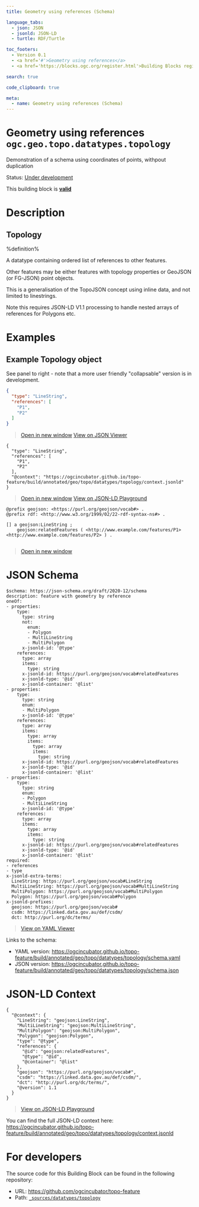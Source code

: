 ```yaml
---
title: Geometry using references (Schema)

language_tabs:
  - json: JSON
  - jsonld: JSON-LD
  - turtle: RDF/Turtle

toc_footers:
  - Version 0.1
  - <a href='#'>Geometry using references</a>
  - <a href='https://blocks.ogc.org/register.html'>Building Blocks register</a>

search: true

code_clipboard: true

meta:
  - name: Geometry using references (Schema)
---
```



# Geometry using references `ogc.geo.topo.datatypes.topology`

Demonstration of a schema using coordinates of points, withpout duplication

<p class="status">
    <span data-rainbow-uri="http://www.opengis.net/def/status">Status</span>:
    <a href="http://www.opengis.net/def/status/under-development" target="_blank" data-rainbow-uri>Under development</a>
</p>

<aside class="success">
This building block is <strong><a href="https://github.com/ogcincubator/topo-feature/blob/master/build/tests/geo/topo/datatypes/topology/" target="_blank">valid</a></strong>
</aside>

# Description

## Topology

%definition% 

A datatype containing ordered list of references to other features. 

Other features may be either features with topology properties or GeoJSON (or FG-JSON) point objects.

This is a generalisation of the TopoJSON concept using inline data, and not limited to linestrings.

Note this requires JSON-LD V1.1 processing to handle nested arrays of references for Polygons etc.


# Examples

## Example Topology object

See panel to right - note that a more user friendly "collapsable" version is in development. 



```json
{
  "type": "LineString",
  "references": [
    "P1",
    "P2"
  ]
}
```

<blockquote class="lang-specific json">
  <p class="example-links">
    <a target="_blank" href="https://ogcincubator.github.io/topo-feature/build/tests/geo/topo/datatypes/topology/example_1_1.json">Open in new window</a>
    <a target="_blank" href="https://avillar.github.io/TreedocViewer/?dataParser=json&amp;dataUrl=https%3A%2F%2Fogcincubator.github.io%2Ftopo-feature%2Fbuild%2Ftests%2Fgeo%2Ftopo%2Fdatatypes%2Ftopology%2Fexample_1_1.json&amp;expand=2&amp;option=%7B%22showTable%22%3A+false%7D">View on JSON Viewer</a></p>
</blockquote>




```jsonld
{
  "type": "LineString",
  "references": [
    "P1",
    "P2"
  ],
  "@context": "https://ogcincubator.github.io/topo-feature/build/annotated/geo/topo/datatypes/topology/context.jsonld"
}
```

<blockquote class="lang-specific jsonld">
  <p class="example-links">
    <a target="_blank" href="https://ogcincubator.github.io/topo-feature/build/tests/geo/topo/datatypes/topology/example_1_1.jsonld">Open in new window</a>
    <a target="_blank" href="https://json-ld.org/playground/#json-ld=https%3A%2F%2Fogcincubator.github.io%2Ftopo-feature%2Fbuild%2Ftests%2Fgeo%2Ftopo%2Fdatatypes%2Ftopology%2Fexample_1_1.jsonld">View on JSON-LD Playground</a>
</blockquote>




```turtle
@prefix geojson: <https://purl.org/geojson/vocab#> .
@prefix rdf: <http://www.w3.org/1999/02/22-rdf-syntax-ns#> .

[] a geojson:LineString ;
    geojson:relatedFeatures ( <http://www.example.com/features/P1> <http://www.example.com/features/P2> ) .


```

<blockquote class="lang-specific turtle">
  <p class="example-links">
    <a target="_blank" href="https://ogcincubator.github.io/topo-feature/build/tests/geo/topo/datatypes/topology/example_1_1.ttl">Open in new window</a>
</blockquote>



# JSON Schema

```yaml--schema
$schema: https://json-schema.org/draft/2020-12/schema
description: feature with geometry by reference
oneOf:
- properties:
    type:
      type: string
      not:
        enum:
        - Polygon
        - MultiLineString
        - MultiPolygon
      x-jsonld-id: '@type'
    references:
      type: array
      items:
        type: string
      x-jsonld-id: https://purl.org/geojson/vocab#relatedFeatures
      x-jsonld-type: '@id'
      x-jsonld-container: '@list'
- properties:
    type:
      type: string
      enum:
      - MultiPolygon
      x-jsonld-id: '@type'
    references:
      type: array
      items:
        type: array
        items:
          type: array
          items:
            type: string
      x-jsonld-id: https://purl.org/geojson/vocab#relatedFeatures
      x-jsonld-type: '@id'
      x-jsonld-container: '@list'
- properties:
    type:
      type: string
      enum:
      - Polygon
      - MultiLineString
      x-jsonld-id: '@type'
    references:
      type: array
      items:
        type: array
        items:
          type: string
      x-jsonld-id: https://purl.org/geojson/vocab#relatedFeatures
      x-jsonld-type: '@id'
      x-jsonld-container: '@list'
required:
- references
- type
x-jsonld-extra-terms:
  LineString: https://purl.org/geojson/vocab#LineString
  MultiLineString: https://purl.org/geojson/vocab#MultiLineString
  MultiPolygon: https://purl.org/geojson/vocab#MultiPolygon
  Polygon: https://purl.org/geojson/vocab#Polygon
x-jsonld-prefixes:
  geojson: https://purl.org/geojson/vocab#
  csdm: https://linked.data.gov.au/def/csdm/
  dct: http://purl.org/dc/terms/

```

> <a target="_blank" href="https://avillar.github.io/TreedocViewer/?dataParser=yaml&amp;dataUrl=https%3A%2F%2Fogcincubator.github.io%2Ftopo-feature%2Fbuild%2Fannotated%2Fgeo%2Ftopo%2Fdatatypes%2Ftopology%2Fschema.yaml&amp;expand=2&amp;option=%7B%22showTable%22%3A+false%7D">View on YAML Viewer</a>

Links to the schema:

* YAML version: <a href="https://ogcincubator.github.io/topo-feature/build/annotated/geo/topo/datatypes/topology/schema.yaml" target="_blank">https://ogcincubator.github.io/topo-feature/build/annotated/geo/topo/datatypes/topology/schema.yaml</a>
* JSON version: <a href="https://ogcincubator.github.io/topo-feature/build/annotated/geo/topo/datatypes/topology/schema.json" target="_blank">https://ogcincubator.github.io/topo-feature/build/annotated/geo/topo/datatypes/topology/schema.json</a>


# JSON-LD Context

```json--ldContext
{
  "@context": {
    "LineString": "geojson:LineString",
    "MultiLineString": "geojson:MultiLineString",
    "MultiPolygon": "geojson:MultiPolygon",
    "Polygon": "geojson:Polygon",
    "type": "@type",
    "references": {
      "@id": "geojson:relatedFeatures",
      "@type": "@id",
      "@container": "@list"
    },
    "geojson": "https://purl.org/geojson/vocab#",
    "csdm": "https://linked.data.gov.au/def/csdm/",
    "dct": "http://purl.org/dc/terms/",
    "@version": 1.1
  }
}
```

> <a target="_blank" href="https://json-ld.org/playground/#json-ld=https%3A%2F%2Fogcincubator.github.io%2Ftopo-feature%2Fbuild%2Fannotated%2Fgeo%2Ftopo%2Fdatatypes%2Ftopology%2Fcontext.jsonld">View on JSON-LD Playground</a>

You can find the full JSON-LD context here:
<a href="https://ogcincubator.github.io/topo-feature/build/annotated/geo/topo/datatypes/topology/context.jsonld" target="_blank">https://ogcincubator.github.io/topo-feature/build/annotated/geo/topo/datatypes/topology/context.jsonld</a>

# For developers

The source code for this Building Block can be found in the following repository:

* URL: <a href="https://github.com/ogcincubator/topo-feature" target="_blank">https://github.com/ogcincubator/topo-feature</a>
* Path:
<code><a href="https://github.com/ogcincubator/topo-feature/blob/HEAD/_sources/datatypes/topology" target="_blank">_sources/datatypes/topology</a></code>

